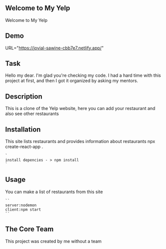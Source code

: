 ## Welcome to My Yelp
Welcome to My Yelp
## Demo
URL="https://jovial-sawine-cbb7e7.netlify.app/"

## Task
Hello my dear. I'm glad you're checking my code. I had a hard time with this project at first, and then I got it organized by asking my mentors.
## Description
This is a clone of the Yelp website, here you can add your restaurant and also see other restaurants

## Installation
This site lists restaurants and provides information about restaurants npx create-react-app .
    
    `
    install depencies - > npm install
    `

## Usage
You can make a list of restaurants from this site

    ``
    server:nodemon
    client:npm start
    ``    
## The Core Team
This project was created by me without a team
